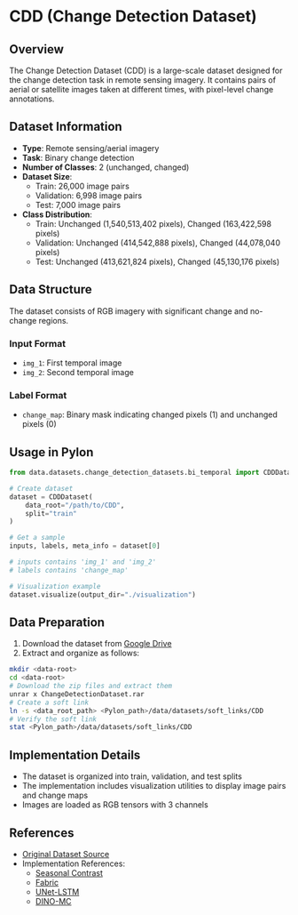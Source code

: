 # CDD (Change Detection Dataset)

## Overview

The Change Detection Dataset (CDD) is a large-scale dataset designed for the change detection task in remote sensing imagery. It contains pairs of aerial or satellite images taken at different times, with pixel-level change annotations.

## Dataset Information

- **Type**: Remote sensing/aerial imagery
- **Task**: Binary change detection
- **Number of Classes**: 2 (unchanged, changed)
- **Dataset Size**:
  - Train: 26,000 image pairs
  - Validation: 6,998 image pairs
  - Test: 7,000 image pairs
- **Class Distribution**:
  - Train: Unchanged (1,540,513,402 pixels), Changed (163,422,598 pixels)
  - Validation: Unchanged (414,542,888 pixels), Changed (44,078,040 pixels)
  - Test: Unchanged (413,621,824 pixels), Changed (45,130,176 pixels)

## Data Structure

The dataset consists of RGB imagery with significant change and no-change regions.

### Input Format

- `img_1`: First temporal image
- `img_2`: Second temporal image

### Label Format

- `change_map`: Binary mask indicating changed pixels (1) and unchanged pixels (0)

## Usage in Pylon

```python
from data.datasets.change_detection_datasets.bi_temporal import CDDDataset

# Create dataset
dataset = CDDDataset(
    data_root="/path/to/CDD",
    split="train"
)

# Get a sample
inputs, labels, meta_info = dataset[0]

# inputs contains 'img_1' and 'img_2'
# labels contains 'change_map'

# Visualization example
dataset.visualize(output_dir="./visualization")
```

## Data Preparation

1. Download the dataset from [Google Drive](https://drive.google.com/file/d/1GX656JqqOyBi_Ef0w65kDGVto-nHrNs9/edit)
2. Extract and organize as follows:

```bash
mkdir <data-root>
cd <data-root>
# Download the zip files and extract them
unrar x ChangeDetectionDataset.rar
# Create a soft link
ln -s <data_root_path> <Pylon_path>/data/datasets/soft_links/CDD
# Verify the soft link
stat <Pylon_path>/data/datasets/soft_links/CDD
```

## Implementation Details

- The dataset is organized into train, validation, and test splits
- The implementation includes visualization utilities to display image pairs and change maps
- Images are loaded as RGB tensors with 3 channels

## References

- [Original Dataset Source](https://drive.google.com/file/d/1GX656JqqOyBi_Ef0w65kDGVto-nHrNs9/edit)
- Implementation References:
  - [Seasonal Contrast](https://github.com/ServiceNow/seasonal-contrast/blob/main/datasets/oscd_dataset.py)
  - [Fabric](https://github.com/granularai/fabric/blob/igarss2019/utils/dataloaders.py)
  - [UNet-LSTM](https://github.com/NIX369/UNet_LSTM/blob/master/custom.py)
  - [DINO-MC](https://github.com/WennyXY/DINO-MC/blob/main/data_process/oscd_dataset.py)
